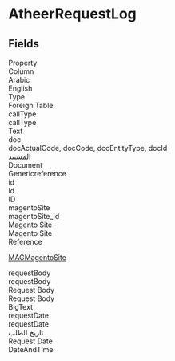 
<div class='tableName'>


# AtheerRequestLog
</div>


<ContentFilter/>

<div class='searchable'>

## Fields

<div class="nama-table">
<div class="row header-row">
<div class="cell">Property</div>
<div class="cell">Column</div>
<div class="cell">Arabic</div>
<div class="cell">English</div>
<div class="cell">Type</div>
<div class="cell">Foreign Table</div>
</div><div class="row searchable" id="callType">
<div class="cell" data-label="Property">callType</div>
<div class="cell" data-label="Column">callType</div>
<div class="cell" data-label="Arabic"></div>
<div class="cell" data-label="English"></div>
<div class="cell" data-label="Type">Text</div>

</div>

<div class="row searchable" id="doc">
<div class="cell" data-label="Property">doc</div>
<div class="cell gen-ref-column" data-label="Column">docActualCode,  docCode,  docEntityType,  docId</div>
<div class="cell" data-label="Arabic">المستند</div>
<div class="cell" data-label="English">Document</div>
<div class="cell" data-label="Type">Genericreference</div>

</div>

<div class="row searchable" id="id">
<div class="cell" data-label="Property">id</div>
<div class="cell" data-label="Column">id</div>
<div class="cell" data-label="Arabic"></div>
<div class="cell" data-label="English"></div>
<div class="cell" data-label="Type">ID</div>

</div>

<div class="row searchable" id="magentoSite">
<div class="cell" data-label="Property">magentoSite</div>
<div class="cell" data-label="Column">magentoSite_id</div>
<div class="cell" data-label="Arabic"> Magento Site</div>
<div class="cell" data-label="English"> Magento Site</div>
<div class="cell" data-label="Type">Reference</div>
<div class="cell" data-label="Foreign Table">

 [MAGMagentoSite](/modules/magento/MAGMagentoSite.md) 
</div>
</div>

<div class="row searchable" id="requestBody">
<div class="cell" data-label="Property">requestBody</div>
<div class="cell" data-label="Column">requestBody</div>
<div class="cell" data-label="Arabic">Request Body</div>
<div class="cell" data-label="English">Request Body</div>
<div class="cell" data-label="Type">BigText</div>

</div>

<div class="row searchable" id="requestDate">
<div class="cell" data-label="Property">requestDate</div>
<div class="cell" data-label="Column">requestDate</div>
<div class="cell" data-label="Arabic">تاريخ الطلب</div>
<div class="cell" data-label="English">Request Date</div>
<div class="cell" data-label="Type">DateAndTime</div>

</div>


</div>
</div>

